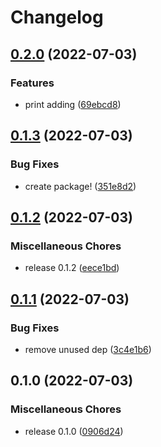 # Changelog

## [0.2.0](https://github.com/rcoops/birthdayculator-python/compare/v0.1.3...v0.2.0) (2022-07-03)


### Features

* print adding ([69ebcd8](https://github.com/rcoops/birthdayculator-python/commit/69ebcd83d10c14060c5a635010b45b48c5a47359))

## [0.1.3](https://github.com/rcoops/birthdayculator-python/compare/v0.1.2...v0.1.3) (2022-07-03)


### Bug Fixes

* create package! ([351e8d2](https://github.com/rcoops/birthdayculator-python/commit/351e8d2c051d3ead28b71f8f3e268f7b15d15445))

## [0.1.2](https://github.com/rcoops/birthdayculator-python/compare/v0.1.1...v0.1.2) (2022-07-03)


### Miscellaneous Chores

* release 0.1.2 ([eece1bd](https://github.com/rcoops/birthdayculator-python/commit/eece1bd6012e2d26e7ec1a6b9af31bf6ee7f1d54))

## [0.1.1](https://github.com/rcoops/birthdayculator-python/compare/v0.1.0...v0.1.1) (2022-07-03)


### Bug Fixes

* remove unused dep ([3c4e1b6](https://github.com/rcoops/birthdayculator-python/commit/3c4e1b66b93b2dcce36ec2428b2c1091efe623ae))

## 0.1.0 (2022-07-03)


### Miscellaneous Chores

* release 0.1.0 ([0906d24](https://github.com/rcoops/birthdayculator-python/commit/0906d24812d27bd8b1deb64b7d5d2d16ea34b5da))
